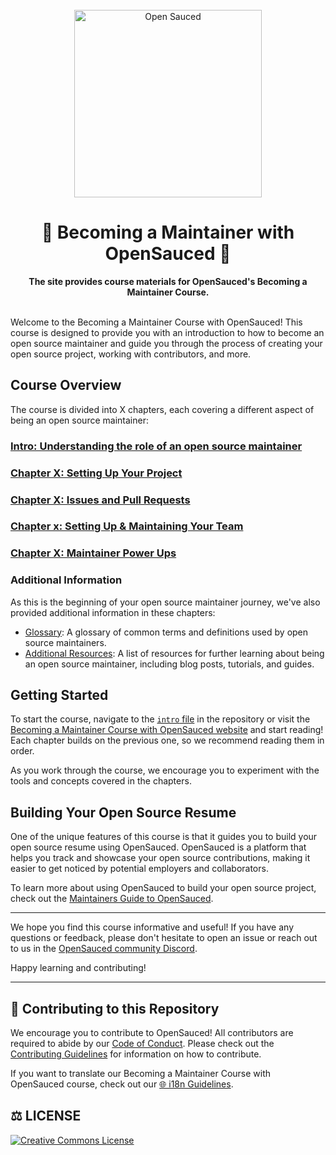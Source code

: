 <div align="center">
  <br>
  <img alt="Open Sauced" src="https://i.ibb.co/7jPXt0Z/logo1-92f1a87f.png" width="300px">
  <h1>🍕 Becoming a Maintainer with OpenSauced 🍕</h1>
  <strong>The site provides course materials for OpenSauced's Becoming a Maintainer Course.</strong>
</div>
<br>

Welcome to the Becoming a Maintainer Course with OpenSauced! This course is designed to provide you with an introduction to how to become an open source maintainer and guide you through the process of creating your open source project, working with contributors, and more.

## Course Overview

The course is divided into X chapters, each covering a different aspect of being an open source maintainer:

### [Intro: Understanding the role of an open source maintainer](/intro.md)

### [Chapter X: Setting Up Your Project](/how-to-setup-your-project.md)

### [Chapter X: Issues and Pull Requests](/issues-and-pull-requests.md)

### [Chapter x: Setting Up & Maintaining Your Team](/your-team.md)

### [Chapter X: Maintainer Power Ups](/maintainer-powerups.md)

### Additional Information

As this is the beginning of your open source maintainer journey, we've also provided additional information in these chapters:

- [Glossary](/glossary.md): A glossary of common terms and definitions used by open source maintainers.
- [Additional Resources](/additional-resources.md): A list of resources for further learning about being an open source maintainer, including blog posts, tutorials, and guides.

## Getting Started

To start the course, navigate to the [`intro` file](/intro.md) in the repository or visit the [Becoming a Maintainer Course with OpenSauced website](https://maintainer.opensauced.pizza/) and start reading! Each chapter builds on the previous one, so we recommend reading them in order.

As you work through the course, we encourage you to experiment with the tools and concepts covered in the chapters.

## Building Your Open Source Resume

One of the unique features of this course is that it guides you to build your open source resume using OpenSauced. OpenSauced is a platform that helps you track and showcase your open source contributions, making it easier to get noticed by potential employers and collaborators.

To learn more about using OpenSauced to build your open source project, check out the [Maintainers Guide to OpenSauced](https://docs.opensauced.pizza/maintainers/maintainers-guide-to-open-sauced/).

---

We hope you find this course informative and useful! If you have any questions or feedback, please don't hesitate to open an issue or reach out to us in the [OpenSauced community Discord](https://discord.com/invite/U2peSNf23P).

Happy learning and contributing!

---

## 🤝 Contributing to this Repository

We encourage you to contribute to OpenSauced! All contributors are required to abide by our [Code of Conduct](https://github.com/open-sauced/.github/blob/main/CODE_OF_CONDUCT.md). Please check out the [Contributing Guidelines](/CONTRIBUTING.md) for information on how to contribute.

If you want to translate our Becoming a Maintainer Course with OpenSauced course, check out our [🌐 i18n Guidelines](/i18n-guidelines.md).

## ⚖️ LICENSE

[![Creative Commons License](https://i.creativecommons.org/l/by/4.0/88x31.png)](https://creativecommons.org/licenses/by/4.0/)
